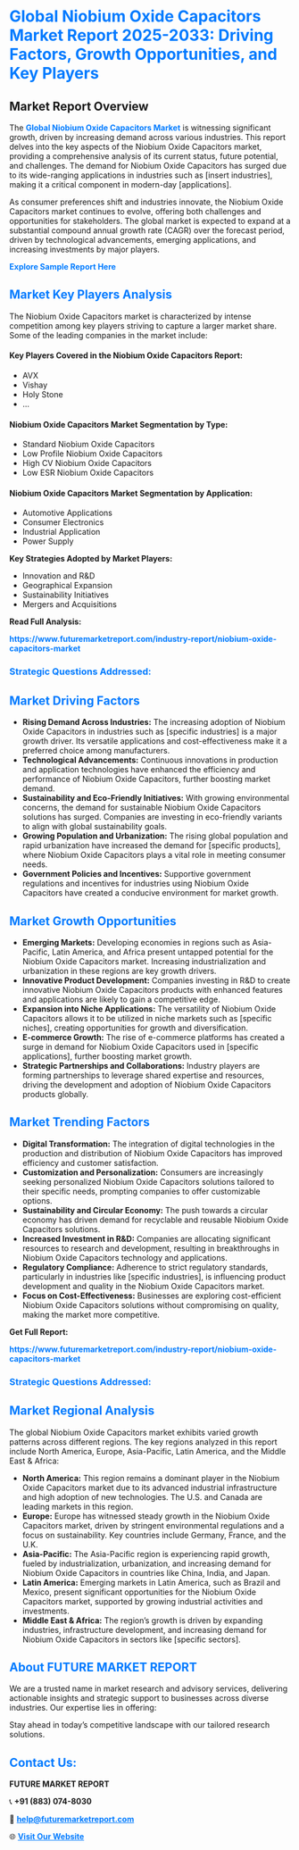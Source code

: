 <h1 style="color: #007BFF;">Global Niobium Oxide Capacitors Market Report 2025-2033: Driving Factors, Growth Opportunities, and Key Players</h1>

<section id="overview">
<h2>Market Report Overview</h2>
<p>The <a href="https://www.futuremarketreport.com/industry-report/niobium-oxide-capacitors-market" style="color: #007BFF; text-decoration: none;"><strong>Global Niobium Oxide Capacitors Market</strong></a> is witnessing significant growth, driven by increasing demand across various industries. This report delves into the key aspects of the Niobium Oxide Capacitors market, providing a comprehensive analysis of its current status, future potential, and challenges. The demand for Niobium Oxide Capacitors has surged due to its wide-ranging applications in industries such as [insert industries], making it a critical component in modern-day [applications].</p>
<p>As consumer preferences shift and industries innovate, the Niobium Oxide Capacitors market continues to evolve, offering both challenges and opportunities for stakeholders. The global market is expected to expand at a substantial compound annual growth rate (CAGR) over the forecast period, driven by technological advancements, emerging applications, and increasing investments by major players.</p>
</section>

<section id="overview">
<p><a href="https://www.futuremarketreport.com/request-sample/reportId=107602" style="color: #007BFF; text-decoration: none;"><strong>Explore Sample Report Here</strong></a></p>
</section>

<section id="key-players">
<h2 style="color: #007BFF;">Market Key Players Analysis</h2>
<p>The Niobium Oxide Capacitors market is characterized by intense competition among key players striving to capture a larger market share. Some of the leading companies in the market include:</p>
<h4>Key Players Covered in the Niobium Oxide Capacitors Report:</h4>
<ul><li>AVX</li><li>Vishay</li><li>Holy Stone</li><li>...</li></ul>
<h4>Niobium Oxide Capacitors Market Segmentation by Type:</h4>
<ul><li>Standard Niobium Oxide Capacitors</li><li>Low Profile Niobium Oxide Capacitors</li><li>High CV Niobium Oxide Capacitors</li><li>Low ESR Niobium Oxide Capacitors</li></ul>

<h4>Niobium Oxide Capacitors Market Segmentation by Application:</h4>
<ul><li>Automotive Applications</li><li>Consumer Electronics</li><li>Industrial Application</li><li>Power Supply</li></ul>
<p><strong>Key Strategies Adopted by Market Players:</strong></p>
<ul>
<li>Innovation and R&D</li>
<li>Geographical Expansion</li>
<li>Sustainability Initiatives</li>
<li>Mergers and Acquisitions</li>
</ul>
</section>

<section>
<p><strong>Read Full Analysis: </strong></p><a href="https://www.futuremarketreport.com/industry-report/niobium-oxide-capacitors-market" style="color: #007BFF; text-decoration: none;"><strong>https://www.futuremarketreport.com/industry-report/niobium-oxide-capacitors-market</strong></a>
<h3 style="color: #007BFF;">Strategic Questions Addressed:</h3>
</section>

<section id="driving-factors">
<h2 style="color: #007BFF;">Market Driving Factors</h2>
<ul>
<li><strong>Rising Demand Across Industries:</strong> The increasing adoption of Niobium Oxide Capacitors in industries such as [specific industries] is a major growth driver. Its versatile applications and cost-effectiveness make it a preferred choice among manufacturers.</li>
<li><strong>Technological Advancements:</strong> Continuous innovations in production and application technologies have enhanced the efficiency and performance of Niobium Oxide Capacitors, further boosting market demand.</li>
<li><strong>Sustainability and Eco-Friendly Initiatives:</strong> With growing environmental concerns, the demand for sustainable Niobium Oxide Capacitors solutions has surged. Companies are investing in eco-friendly variants to align with global sustainability goals.</li>
<li><strong>Growing Population and Urbanization:</strong> The rising global population and rapid urbanization have increased the demand for [specific products], where Niobium Oxide Capacitors plays a vital role in meeting consumer needs.</li>
<li><strong>Government Policies and Incentives:</strong> Supportive government regulations and incentives for industries using Niobium Oxide Capacitors have created a conducive environment for market growth.</li>
</ul>
</section>

<section id="growth-opportunities">
<h2 style="color: #007BFF;">Market Growth Opportunities</h2>
<ul>
<li><strong>Emerging Markets:</strong> Developing economies in regions such as Asia-Pacific, Latin America, and Africa present untapped potential for the Niobium Oxide Capacitors market. Increasing industrialization and urbanization in these regions are key growth drivers.</li>
<li><strong>Innovative Product Development:</strong> Companies investing in R&D to create innovative Niobium Oxide Capacitors products with enhanced features and applications are likely to gain a competitive edge.</li>
<li><strong>Expansion into Niche Applications:</strong> The versatility of Niobium Oxide Capacitors allows it to be utilized in niche markets such as [specific niches], creating opportunities for growth and diversification.</li>
<li><strong>E-commerce Growth:</strong> The rise of e-commerce platforms has created a surge in demand for Niobium Oxide Capacitors used in [specific applications], further boosting market growth.</li>
<li><strong>Strategic Partnerships and Collaborations:</strong> Industry players are forming partnerships to leverage shared expertise and resources, driving the development and adoption of Niobium Oxide Capacitors products globally.</li>
</ul>
</section>

<section id="trending-factors">
<h2 style="color: #007BFF;">Market Trending Factors</h2>
<ul>
<li><strong>Digital Transformation:</strong> The integration of digital technologies in the production and distribution of Niobium Oxide Capacitors has improved efficiency and customer satisfaction.</li>
<li><strong>Customization and Personalization:</strong> Consumers are increasingly seeking personalized Niobium Oxide Capacitors solutions tailored to their specific needs, prompting companies to offer customizable options.</li>
<li><strong>Sustainability and Circular Economy:</strong> The push towards a circular economy has driven demand for recyclable and reusable Niobium Oxide Capacitors solutions.</li>
<li><strong>Increased Investment in R&D:</strong> Companies are allocating significant resources to research and development, resulting in breakthroughs in Niobium Oxide Capacitors technology and applications.</li>
<li><strong>Regulatory Compliance:</strong> Adherence to strict regulatory standards, particularly in industries like [specific industries], is influencing product development and quality in the Niobium Oxide Capacitors market.</li>
<li><strong>Focus on Cost-Effectiveness:</strong> Businesses are exploring cost-efficient Niobium Oxide Capacitors solutions without compromising on quality, making the market more competitive.</li>
</ul>
</section>

<section>
<p><strong>Get Full Report: </strong></p><a href="https://www.futuremarketreport.com/industry-report/niobium-oxide-capacitors-market" style="color: #007BFF; text-decoration: none;"><strong>https://www.futuremarketreport.com/industry-report/niobium-oxide-capacitors-market</strong></a>
<h3 style="color: #007BFF;">Strategic Questions Addressed:</h3>
</section>


<section id="regional-analysis">
<h2 style="color: #007BFF;">Market Regional Analysis</h2>
<p>The global Niobium Oxide Capacitors market exhibits varied growth patterns across different regions. The key regions analyzed in this report include North America, Europe, Asia-Pacific, Latin America, and the Middle East & Africa:</p>
<ul>
<li><strong>North America:</strong> This region remains a dominant player in the Niobium Oxide Capacitors market due to its advanced industrial infrastructure and high adoption of new technologies. The U.S. and Canada are leading markets in this region.</li>
<li><strong>Europe:</strong> Europe has witnessed steady growth in the Niobium Oxide Capacitors market, driven by stringent environmental regulations and a focus on sustainability. Key countries include Germany, France, and the U.K.</li>
<li><strong>Asia-Pacific:</strong> The Asia-Pacific region is experiencing rapid growth, fueled by industrialization, urbanization, and increasing demand for Niobium Oxide Capacitors in countries like China, India, and Japan.</li>
<li><strong>Latin America:</strong> Emerging markets in Latin America, such as Brazil and Mexico, present significant opportunities for the Niobium Oxide Capacitors market, supported by growing industrial activities and investments.</li>
<li><strong>Middle East & Africa:</strong> The region’s growth is driven by expanding industries, infrastructure development, and increasing demand for Niobium Oxide Capacitors in sectors like [specific sectors].</li>
</ul>
</section>

<footer>
<h2 style="color: #007BFF;">About FUTURE MARKET REPORT</h2>
<p>We are a trusted name in market research and advisory services, delivering actionable insights and strategic support to businesses across diverse industries. Our expertise lies in offering:</p>

<p>Stay ahead in today’s competitive landscape with our tailored research solutions.</p>

<h2 style="color: #007BFF;">Contact Us:</h2>
<p><strong>FUTURE MARKET REPORT</strong></p>
<p>📞 <strong>+91 (883) 074-8030</strong></p>
<p>📧 <strong><a href="mailto:help@futuremarketreport.com" style="color: #007BFF;">help@futuremarketreport.com</a></strong></p>
<p>🌐 <strong><a href="https://www.futuremarketreport.com/" style="color: #007BFF;">Visit Our Website</a></strong></p>
</footer>